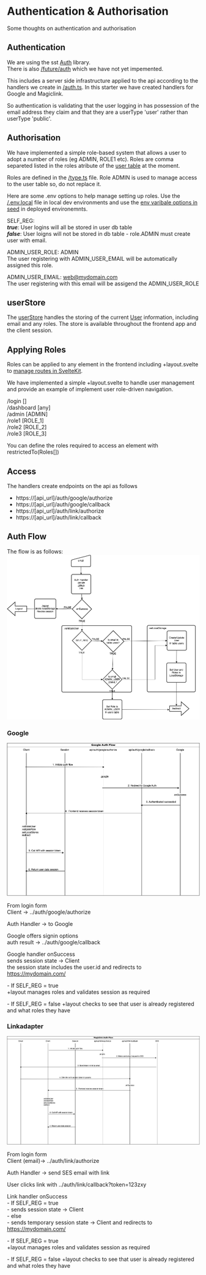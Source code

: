 # Authentication & Authorisation

Some thoughts on authentication and authorisation

## Authentication

We are using the sst [Auth](https://docs.sst.dev/auth) library.  
There is also [/future/auth](https://github.com/sst/sst/blob/043401b355aea03f3f6c74d6204981e80946b3e4/packages/sst/src/node/future/auth/README.md#L4) which we have not yet impemented.

This includes a server side infrastructure applied to the api according to the handlers we create in [/auth.ts](./packages/functions/src/auth.ts).  In this starter we have created handlers for Google and Magiclink.

So authentication is validating that the user logging in has possession of the email address they claim and that they are a userType 'user' rather than userType 'public'.

## Authorisation

We have implemented a simple role-based system that allows a user to adopt a number of roles (eg ADMIN, ROLE1 etc).  Roles are comma separeted listed in the roles atribute of the [user table](/packages/functions/migrations/first.mjs) at the moment.

Roles are defined in the [/type.ts](./packages/types/src/users.ts) file. Role ADMIN is used to manage access to the user table so, do not replace it.

Here are some .env options to help manage setting up roles.  Use the [/.env.local](/.env.local) file in local dev environments and use the [env varibale options in seed](https://seed.run/blog/stage-environment-variables.html) in deployed environemnts.

SELF_REG:  
***true***:  User logins will all be stored in user db table  
***false***: User loigns will not be stored in db table - role.ADMIN must create user with email.

ADMIN_USER_ROLE: ADMIN  
The user registering with ADMIN_USER_EMAIL will be automatically assigned this role.

ADMIN_USER_EMAIL: web@mydomain.com  
The user registering with this email will be assigend the ADMIN_USER_ROLE

## userStore

The [userStore](/packages/frontend/src/lib/stores/user.ts) handles the storing of the current [User](/packages/frontend/src/lib/user.ts.ts) information, including email and any roles.  The store is available throughout the frontend app and the client session.

## Applying Roles

Roles can be applied to any element in the frontend including +layout.svelte to [manage routes in SvelteKit](https://kit.svelte.dev/docs/advanced-routing).

We have implemented a simple +layout.svelte to handle user management and provide an example of implement user role-driven navigation.

/login []  
/dashboard [any]  
/admin [ADMIN]  
/role1 [ROLE_1]  
/role2 [ROLE_2]  
/role3 [ROLE_3]

You can define the roles required to access an element with restrictedTo(Roles[])

## Access

The handlers create endpoints on the api as follows

- https://[api_url]/auth/google/authorize
- https://[api_url]/auth/google/callback
- https://[api_url]/auth/link/authorize
- https://[api_url]/auth/link/callback

## Auth Flow

The flow is as follows:
![Auth Flow Process](./assets/Auth%20Flows-Auth%20Process%20Flow.drawio.png)

### Google

![Google Auth Flow Diagram](./assets/Auth%20Flows-Google.drawio.png)

From login form  
Client -> ../auth/google/authorize

Auth Handler -> to Google 

Google offers signin options  
auth result -> ../auth/google/callback

Google handler onSuccess  
sends session state -> Client  
the session state includes the user.id
and redirects to https://mydomain.com/

\- If SELF_REG = true  
+layout manages roles and validates session as required

\- If SELF_REG = false
+layout checks to see that user is already registered and what roles they have

### Linkadapter

![Link Auth Flow Diagram](./assets/Auth%20Flows-Magiclink.drawio.png)


From login form  
Client (email)-> ../auth/link/authorize

Auth Handler -> send SES email with link  

User clicks link with ../auth/link/callback?token=123zxy

Link handler onSuccess  
\- If SELF_REG = true  
\- sends  session state -> Client  
\- else  
\- sends temporary session state -> Client and redirects to https://mydomain.com/

\- If SELF_REG = true  
+layout manages roles and validates session as required

\- If SELF_REG = false
+layout checks to see that user is already registered and what roles they have